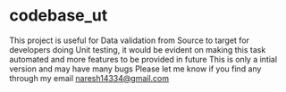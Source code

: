 # codebase_ut
This project is useful for Data validation from Source to target for developers doing Unit testing, it would be evident on making this task
automated and more features to be provided in future
This is only a intial version and may have many bugs
Please let me know if you find any through my email naresh14334@gmail.com
